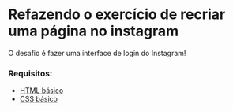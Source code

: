 # Refazendo o exercício de recriar uma página no instagram

O desafio é fazer uma interface de login do Instagram!

### Requisitos:

- [HTML básico](https://www.w3schools.com/html/)
- [CSS básico](https://developer.mozilla.org/pt-BR/docs/Web/CSS)
